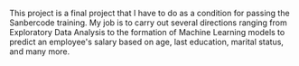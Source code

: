 This project is a final project that I have to do as a condition for passing the Sanbercode training. My job is to carry out several directions ranging from Exploratory Data Analysis to the formation of Machine Learning models to predict an employee's salary based on age, last education, marital status, and many more.
